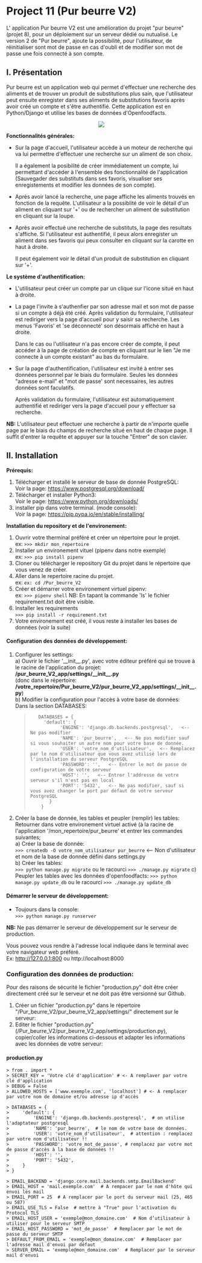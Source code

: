 # Project 11 (Pur beurre V2)
L' application Pur beurre V2 est une amélioration du projet "pur beurre" (projet 8), pour un déploiement sur un serveur dédié ou nutualisé.
Le version 2 de "Pur beurre", ajoute la possibilité, pour l'utilisateur, de réinitialiser sont mot de passe en cas d'oubli et de modifier son mot de passe une fois connecté à son compte.

## **I. Présentation**
Pur beurre est un application web qui permet d'effectuer une recherche des aliments et de trouver un produit de substitutions 
plus sain, que l'utilisateur peut ensuite enregister dans ses aliments de substitutions favoris après avoir créé un compte 
et s'être authentifié.
Cette application est en Python/Django et utilise les bases de données d'Openfoodfacts.

<div align="center">
     <img src="/store/static/store/img/Screenshot.png">
</div>

**Fonctionnalités générales:**
- Sur la page d'accueil, l'utilisateur accède à un moteur de recherche qui va lui permettre d'effectuer une recherche sur un aliment de son choix.
  
  Il a également la posibilité de créer immédiatement un compte, lui permettant d'accéder à l'ensemble des fonctionnalité 
  de l'application (Sauvegader des substituts dans ses favoris, visualiser ses enregistements et modifier les données de son compte). 
- Après avoir lancé la recherche, une page affiche les aliments trouvés en fonction de la requête. L'utilisateur a la possiblité de voir 
  le détail d'un aliment en cliquant sur '+' ou de rechercher un aliment de substitution en cliquant sur la loupe.
  
- Après avoir effectué une recherche de substituts, la page des resultats s'affiche. Si l'utilisateur est authentifié, il peux alors 
  enregister un aliment dans ses favoris qui peux consulter en cliquant sur la carotte en haut à droite.
  
  Il peut également voir le détail d'un produit de substitution en cliquant sur '+'.
  
**Le système d'authentification:**

- L'utilisateur peut créer un compte par un clique sur l'icone situé en haut à droite.
- La page l'invite à s'authenfier par son adresse mail et son mot de passe si un compte à déjà été créé. Après validation du formulaire,
  l'utilisateur est rediriger vers la page d'accueil pour y saisir sa recherche. Les menus 'Favoris' et 'se déconnecté' son désormais affiché en haut à droite.
   
  Dans le cas ou l'utilisateur n'a pas encore créer de compte, il peut accéder à la page de création de compte en cliquant sur le lien
   "Je me connecte à un compte existant" au bas du formulaire.
- Sur la page d'authentification, l'utilisateur est invité à entrer ses données personnel par le biais du formulaire.
  Seules les données "adresse e-mail" et "mot de passe' sont necessaires, les autres données sont faculatifs.
  
  Après validation du formulaire, l'utilisateur est automatiquement authentifié et rediriger vers la page d'accueil pour y effectuer sa recherche.
  
  
**NB:** L'utilisateur peut effectuer une recherche à partir de n'importe quelle page par le biais du champs de recherche situé en haut de chaque page.
        Il suffit d'entrer la requête et appuyer sur la touche "Entrer" de son clavier.
 
  
## **II. Installation**

**Prérequis:**
1) Télécharger et installé le serveur de base de donnée PostgreSQL:  
   Voir la page:  <https://www.postgresql.org/download/>
2) Télécharger et installer Python3:  
    Voir le page: <https://www.python.org/downloads/>
3) installer pip dans votre terminal. (mode console):   
   Voir la page: <https://pip.pypa.io/en/stable/installing/>

**Installation du repository et de l'environement:**
1) Ouvrir votre therminal préféré et créer un répertoire pour le projet.  
   ex: `>>> mkdir mon_repertoire`
2) Installer un environement vituel (pipenv dans notre exemple)  
   ex: `>>> pip install pipenv`     
2) Cloner ou télécharger le repository Git du projet dans le répertoire que vous venez de créer. 
3) Aller dans le repertoire racine du projet.  
    ex: `ex: cd /Pur_beurre_V2`
4) Créer et démarrer votre environement virtuel pipenv:  
    ex: `>>> pipenv shell`
    NB: En tapant la commande 'ls' le fichier requirement.txt doit être visible.
5) Installer les requirements  
    `>>> pip install -r requirement.txt`  
6) Votre environement est créé, il vous reste à installer les bases de données (voir la suite)

#### **Configuration des données de développement:**
1) Configurer les settings:  
    a) Ouvrir le fichier '\_\_init\_\_.py', avec votre éditeur préféré qui se trouve à le racine de l'application du projet:  
        **/pur_beurre_V2_app/settings/\_\_init\_\_.py**  
        (donc dans le répertoire: **/votre_repertoire/Pur_beurre_V2/pur_beurre_V2_app/settings/\_\_init\_\_.py**)  
    b) Modifier la configuration pour l'accès à votre base de données:  
        Dans la section DATABASES:  
    >        DATABASES = {  
    >          'default': {  
    >                'ENGINE': 'django.db.backends.postgresql',   <-- Ne pas modifier
    >                'NAME': 'pur_beurre',   <-- Ne pas modifier sauf si vous souhaiter un autre nom pour votre base de donnée.
    >                'USER': 'votre_nom_d'utilisateur',   <-- Remplacez par le nom d'utilisateur que vous avez utilisé lors de l'installation du serveur PostgreSQL
    >                'PASSWORD': '',   <-- Entrer le mot de passe de configuration de votre serveur
    >                'HOST': '',   <-- Entrer l'addresse de votre serveur s'il n'est pas en local
    >                'PORT': '5432',   <-- Ne pas modifier, sauf si vous avez changer le port par défaut de votre serveur PostgreSQL
    >            }
    >         }

2) Créer la base de donnée, les tables et peupler (remplir) les tables:  
    Retourner dans votre environement virtuel activé (à la racine de l'application '/mon_repertoire/pur_beurre' et entrer les commandes suivantes;   
    a) Créer la base de donnée:  
       `>>> createdb -O votre_nom_utilisateur pur_beurre`   <-- Non d'utilisateur et nom de la base de donnée défini dans settings.py   
    b) Créer les tables:  
       `>>> python manage.py migrate` ou le racourci `>>> ./manage.py migrate`
    c) Peupler les tables avec les données d'openfoodfacts:
       `>>> python manage.py update_db` ou le racourci `>>> ./manage.py update_db`
       
#### **Démarrer le serveur de développement:**  
  -   Toujours dans la console:  
        `>>> python manage.py runserver`
    
   **NB:** Ne pas démarrer le serveur de développement sur le serveur de production.
   
Vous pouvez vous rendre à l'adresse local indiquée dans le terminal avec votre navigateur web préféré.  
Ex: http://127.0.0.1:800 ou http://localhost:8000

### **Configuration des données de production:**
Pour des raisons de sécurité le fichier "production.py" doit être créer directement créé sur le serveur et ne doit pas être versionné sur Github.
1) Créer un fichier "production.py" dans le répertoire  "/Pur_beurre_V2/pur_beurre_V2_app/settings/" directement sur le serveur:
2) Editer le fichier "production.py" (/Pur_beurre_V2/pur_beurre_V2_app/settings/production.py), copier/coller les informations ci-dessous et adapter les informations avec les données de votre serveur:

#### **production.py**

    > from . import *
    > SECRET_KEY = 'Votre clé d'application' # <- A remplaver par votre clé d'application  
    > DEBUG = False  
    > ALLOWED_HOSTS = ['www.exemple.com', 'localhost'] # <- A remplacer par votre nom de domaine et/ou adresse ip d'accès

    > DATABASES = {
    >     'default': {
    >         'ENGINE': 'django.db.backends.postgresql',  # on utilise l'adaptateur postgresql
    >         'NAME': 'pur_beurre',  # le nom de votre base de données.
    >         'USER': 'votre_nom_d'utilisateur',  # attention : remplacez par votre nom d'utilisateur !!
    >         'PASSWORD': 'votre_mot_de_passe', # remplacez par votre mot de passe d'accès à la base de données !!
    >         'HOST': '',
    >         'PORT': '5432',
    >     }
    > }

    > EMAIL_BACKEND = 'django.core.mail.backends.smtp.EmailBackend'
    > EMAIL_HOST = 'mail.exemple.com'  # A rempacer par le nom d'hôte qui envoi les mail
    > EMAIL_PORT = 25  # A remplacer par le port du serveur mail (25, 465 ou 587) 
    > EMAIL_USE_TLS = False  # mettre à "True" pour l'activation du Protocol TLS
    > EMAIL_HOST_USER = 'exemple@mon_domaine.com'  # Nom d’utilisateur à utiliser pour le serveur SMTP
    > EMAIL_HOST_PASSWORD = 'mot_de_passe'  # Remplacer par le mot de passe du serveur SMTP
    > DEFAULT_FROM_EMAIL = 'exemple@mon_domaine.com'  # Remplacer par l'adresse mail d'envoi par défaut
    > SERVER_EMAIL = 'exemple@mon_domaine.com'  # Remplacer par le serveur mail d'envoi

   


   
   
    
    
       
       
     
    


